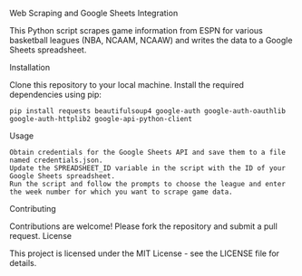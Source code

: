 Web Scraping and Google Sheets Integration

This Python script scrapes game information from ESPN for various basketball leagues (NBA, NCAAM, NCAAW) and writes the data to a Google Sheets spreadsheet.

Installation

Clone this repository to your local machine.
Install the required dependencies using pip:

    pip install requests beautifulsoup4 google-auth google-auth-oauthlib google-auth-httplib2 google-api-python-client

Usage

    Obtain credentials for the Google Sheets API and save them to a file named credentials.json.
    Update the SPREADSHEET_ID variable in the script with the ID of your Google Sheets spreadsheet.
    Run the script and follow the prompts to choose the league and enter the week number for which you want to scrape game data.


Contributing

Contributions are welcome! Please fork the repository and submit a pull request.
License

This project is licensed under the MIT License - see the LICENSE file for details.
